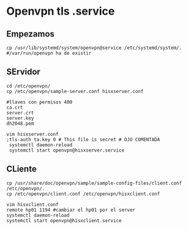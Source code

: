 # Openvpn tls .service

## Empezamos

   
    cp /usr/lib/systemd/system/openvpn@service /etc/systemd/system/.
    #/var/run/openvpn ha de existir

## SErvidor
    
    cd /etc/openvpn/
    cp /etc/openvpn/sample-server.conf hisxserver.conf
    
    #llaves con permisos 400 
    ca.crt
    server.crt
    server.key 
    dh2048.pem
    
    vim hisxserver.conf 
    ;tls-auth ta.key 0 # This file is secret # OJO COMENTADA
     systemctl daemon-reload
     systemctl start openvpn@hisxserver.service
     

## CLiente

    cp /usr/share/doc/openvpn/sample/sample-config-files/client.conf /etc/openvpn/.
    cp /etc/openvpn/client.conf /etc/openvpn/hisxclient.conf
  
    vim hisxclient.conf
    remote hp01 1194 #cambiar el hp01 por el server
    systemctl daemon-reload
    systemctl start openvpn@hisxclient.service
